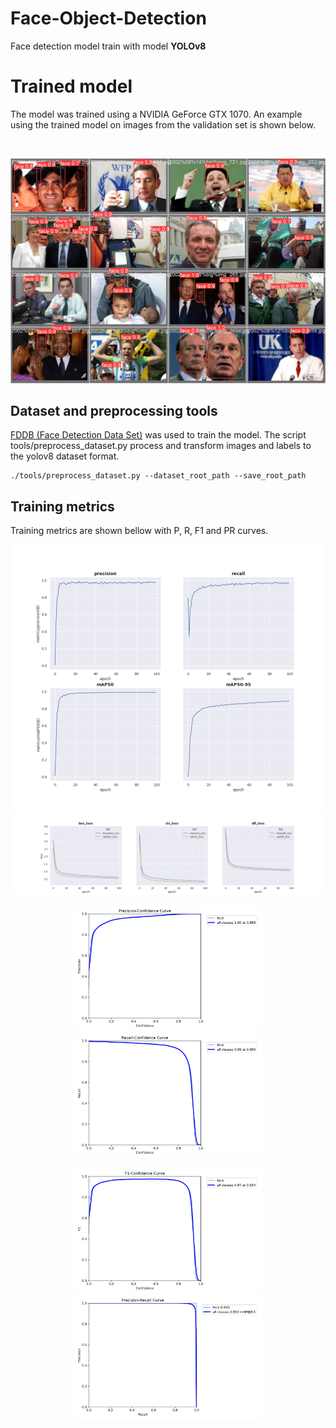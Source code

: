 # Face-Object-Detection

Face detection model train with model **YOLOv8**
# Trained model

The model was trained using a NVIDIA GeForce GTX 1070. 
An example using the trained model on images from the validation set is shown below.

&nbsp;


![training metrics](./results/val_output_1.jpg)

## Dataset and preprocessing tools

[FDDB (Face Detection Data Set)](http://vis-www.cs.umass.edu/fddb/) was used to train the model. The script tools/preprocess_dataset.py process and transform images and labels to the yolov8 dataset format.

```
./tools/preprocess_dataset.py --dataset_root_path --save_root_path
```

## Training metrics 
Training metrics are shown bellow with P, R, F1 and PR curves.
<p align="middle">
<img src="./results/metrics.png" width="900" /> 
<img src="./results/losses.png" width="900" />
</p>

<p align="middle">
<img src="./results/P_curve.png" width="300" /> 
<img src="./results/R_curve.png" width="300" />
</p>

<p align="middle">
<img src="./results/F1_curve.png" width="300" />
<img src="./results/PR_curve.png" width="300" />
</p>
